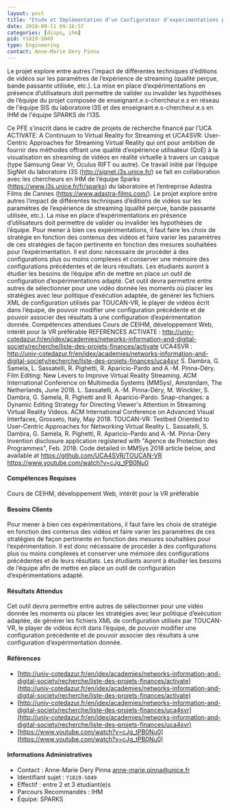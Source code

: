 ```yaml
---
layout: post
title: "Etude et Implémentation d’un Configurateur d’expérimentations pour  vidéos en réalité Virtuelle."
date: 2018-09-11 09:16:57
categories: [dispo, ihm]
pid: Y1819-S049
type: Engineering
contact: Anne-Marie Dery Pinna
---
```

       
Le projet explore entre autres l’impact de différentes techniques d’éditions de vidéos sur les paramètres de l’expérience de streaming (qualité perçue, bande passante utilisée, etc.). La mise en place d’expérimentations en présence d’utilisateurs doit permettre de valider ou invalider les hypothèses de l’équipe du projet composée de enseignant.e.s-chercheur.e.s en réseau de l'équipe SIS du laboratoire I3S et des enseignant.e.s-chercheur.e.s en IHM de l'équipe SPARKS de l'I3S.

Ce PFE s’inscrit dans le cadre de projets de recherche financé par l’UCA  ACTIVATE: A Continuum to Virtual Reality for Streaming et UCA4SVR: User-Centric Approaches for Streaming Virtual Reality qui ont pour ambition de fournir des méthodes offrant une qualité d’expérience utilisateur (QoE) à la visualisation en streaming de vidéos en réalité virtuelle à travers un casque (type Samsung Gear Vr, Oculus RIFT ou autre). Ce travail initié par l’équipe SigNet du laboratoire I3S (http://signet.i3s.unice.fr/) se fait en collaboration avec les chercheurs en IHM de l’équipe Sparks (https://www.i3s.unice.fr/fr/sparks) du laboratoire et  l’entreprise Adastra Films de Cannes (https://www.adastra-films.com/).
Le projet explore entre autres l’impact de différentes techniques d’éditions de vidéos sur les paramètres de l’expérience de streaming (qualité perçue, bande passante utilisée, etc.). La mise en place d’expérimentations en présence d’utilisateurs doit permettre de valider ou invalider les hypothèses de l’équipe.
Pour mener à bien ces expérimentations,  il faut faire les choix de stratégie en fonction des contenus des vidéos et faire varier les paramètres de ces stratégies de façon pertinente en fonction des mesures souhaitées pour l’expérimentation.  Il  est donc nécessaire de procéder à des configurations plus ou moins complexes et conserver une mémoire des configurations précédentes et de leurs résultats. Les étudiants auront à étudier les besoins de l’équipe afin de mettre en place un outil de configuration d’expérimentations adapté.
Cet outil devra permettre entre autres de sélectionner pour une vidéo donnée les moments où placer les stratégies avec leur politique d’exécution adaptée, de générer les fichiers XML de configuration utilisés par TOUCAN-VR, le player de vidéos écrit dans l’équipe, de pouvoir modifier une configuration précédente et de pouvoir associer des résultats à une configuration d’expérimentation donnée.
Compétences attendues
Cours de CEIHM, développement Web, intérêt pour la VR préférable
REFERENCES
ACTIVATE : http://univ-cotedazur.fr/en/idex/academies/networks-information-and-digital-society/recherche/liste-des-projets-finances/activate 
UCA4SVR : http://univ-cotedazur.fr/en/idex/academies/networks-information-and-digital-society/recherche/liste-des-projets-finances/uca4svr
S. Dambra, G. Samela, L. Sassatelli, R. Pighetti, R. Aparicio-Pardo and A.-M. Pinna-Déry. Film Editing: New Levers to Improve Virtual Reality Streaming. ACM International Conference on Multimedia Systems (MMSys), Amsterdam, The Netherlands, June 2018. 
L. Sassatelli, A.-M. Pinna-Déry, M. Winckler, S. Dambra, G. Samela, R. Pighetti and R. Aparicio-Pardo. Snap-changes: a Dynamic Editing Strategy for Directing Viewer's Attention in Streaming Virtual Reality Videos. ACM International Conference on Advanced Visual Interfaces, Grosseto, Italy, May 2018.
TOUCAN-VR: Testbed Oriented to User-Centric Approaches for Networking Virtual Reality
L. Sassatelli, S. Dambra, G. Samela, R. Pighetti, R. Aparicio-Pardo and A.-M. Pinna-Dery
Invention disclosure application registered with "Agence de Protection des Programmes", Feb. 2018. Code detailed in MMSys 2018 article below, and available at https://github.com/UCA4SVR/TOUCAN-VR
https://www.youtube.com/watch?v=cJg_tPB0Nu0


#### Compétences Requises
Cours de CEIHM, développement Web, intérêt pour la VR préférable



     

#### Besoins Clients
Pour mener à bien ces expérimentations,  il faut faire les choix de stratégie en fonction des contenus des vidéos et faire varier les paramètres de ces stratégies de façon pertinente en fonction des mesures souhaitées pour l’expérimentation.  Il  est donc nécessaire de procéder à des configurations plus ou moins complexes et conserver une mémoire des configurations précédentes et de leurs résultats. Les étudiants auront à étudier les besoins de l’équipe afin de mettre en place un outil de configuration d’expérimentations adapté.

#### Résultats Attendus
Cet outil devra permettre entre autres de sélectionner pour une vidéo donnée les moments où placer les stratégies avec leur politique d’exécution adaptée, de générer les fichiers XML de configuration utilisés par TOUCAN-VR, le player de vidéos écrit dans l’équipe, de pouvoir modifier une configuration précédente et de pouvoir associer des résultats à une configuration d’expérimentation donnée.

#### Références

  * [http://univ-cotedazur.fr/en/idex/academies/networks-information-and-digital-society/recherche/liste-des-projets-finances/activate](http://univ-cotedazur.fr/en/idex/academies/networks-information-and-digital-society/recherche/liste-des-projets-finances/activate)
  * [http://univ-cotedazur.fr/en/idex/academies/networks-information-and-digital-society/recherche/liste-des-projets-finances/uca4svr](http://univ-cotedazur.fr/en/idex/academies/networks-information-and-digital-society/recherche/liste-des-projets-finances/uca4svr)
  * [https://www.youtube.com/watch?v=cJg_tPB0Nu0](https://www.youtube.com/watch?v=cJg_tPB0Nu0)

#### Informations Administratives
  * Contact : Anne-Marie Dery Pinna <anne-marie.pinna@unice.fr>
  * Identifiant sujet : `Y1819-S049`
  * Effectif : entre 2 et 3 étudiant(e)s
  * Parcours Recommandés : IHM
  * Équipe: SPARKS

     